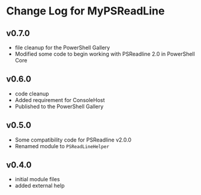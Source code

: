 # Change Log for MyPSReadLine

## v0.7.0

+ file cleanup for the PowerShell Gallery
+ Modified some code to begin working with PSReadline 2.0 in PowerShell Core

## v0.6.0

+ code cleanup
+ Added requirement for ConsoleHost
+ Published to the PowerShell Gallery

## v0.5.0

+ Some compatibility code for PSReadline v2.0.0
+ Renamed module to `PSReadLineHelper`

## v0.4.0

+ initial module files
+ added external help
